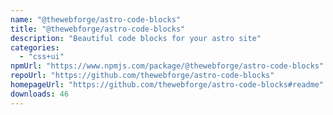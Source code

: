 ```yaml
---
name: "@thewebforge/astro-code-blocks"
title: "@thewebforge/astro-code-blocks"
description: "Beautiful code blocks for your astro site"
categories:
  - "css+ui"
npmUrl: "https://www.npmjs.com/package/@thewebforge/astro-code-blocks"
repoUrl: "https://github.com/thewebforge/astro-code-blocks"
homepageUrl: "https://github.com/thewebforge/astro-code-blocks#readme"
downloads: 46
---
```

